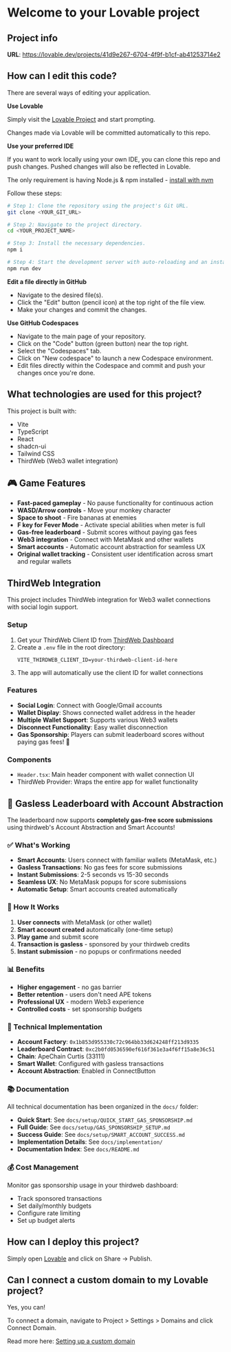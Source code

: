 # Welcome to your Lovable project

## Project info

**URL**: https://lovable.dev/projects/41d9e267-6704-4f9f-b1cf-ab41253714e2

## How can I edit this code?

There are several ways of editing your application.

**Use Lovable**

Simply visit the [Lovable Project](https://lovable.dev/projects/41d9e267-6704-4f9f-b1cf-ab41253714e2) and start prompting.

Changes made via Lovable will be committed automatically to this repo.

**Use your preferred IDE**

If you want to work locally using your own IDE, you can clone this repo and push changes. Pushed changes will also be reflected in Lovable.

The only requirement is having Node.js & npm installed - [install with nvm](https://github.com/nvm-sh/nvm#installing-and-updating)

Follow these steps:

```sh
# Step 1: Clone the repository using the project's Git URL.
git clone <YOUR_GIT_URL>

# Step 2: Navigate to the project directory.
cd <YOUR_PROJECT_NAME>

# Step 3: Install the necessary dependencies.
npm i

# Step 4: Start the development server with auto-reloading and an instant preview.
npm run dev
```

**Edit a file directly in GitHub**

- Navigate to the desired file(s).
- Click the "Edit" button (pencil icon) at the top right of the file view.
- Make your changes and commit the changes.

**Use GitHub Codespaces**

- Navigate to the main page of your repository.
- Click on the "Code" button (green button) near the top right.
- Select the "Codespaces" tab.
- Click on "New codespace" to launch a new Codespace environment.
- Edit files directly within the Codespace and commit and push your changes once you're done.

## What technologies are used for this project?

This project is built with:

- Vite
- TypeScript
- React
- shadcn-ui
- Tailwind CSS
- ThirdWeb (Web3 wallet integration)

## 🎮 Game Features

- **Fast-paced gameplay** - No pause functionality for continuous action
- **WASD/Arrow controls** - Move your monkey character
- **Space to shoot** - Fire bananas at enemies
- **F key for Fever Mode** - Activate special abilities when meter is full
- **Gas-free leaderboard** - Submit scores without paying gas fees
- **Web3 integration** - Connect with MetaMask and other wallets
- **Smart accounts** - Automatic account abstraction for seamless UX
- **Original wallet tracking** - Consistent user identification across smart and regular wallets

## ThirdWeb Integration

This project includes ThirdWeb integration for Web3 wallet connections with social login support.

### Setup

1. Get your ThirdWeb Client ID from [ThirdWeb Dashboard](https://thirdweb.com/dashboard)
2. Create a `.env` file in the root directory:
   ```
   VITE_THIRDWEB_CLIENT_ID=your-thirdweb-client-id-here
   ```
3. The app will automatically use the client ID for wallet connections

### Features

- **Social Login**: Connect with Google/Gmail accounts
- **Wallet Display**: Shows connected wallet address in the header
- **Multiple Wallet Support**: Supports various Web3 wallets
- **Disconnect Functionality**: Easy wallet disconnection
- **Gas Sponsorship**: Players can submit leaderboard scores without paying gas fees! 🎉

### Components

- `Header.tsx`: Main header component with wallet connection UI
- ThirdWeb Provider: Wraps the entire app for wallet functionality

## 🎉 Gasless Leaderboard with Account Abstraction

The leaderboard now supports **completely gas-free score submissions** using thirdweb's Account Abstraction and Smart Accounts!

### ✅ What's Working

- **Smart Accounts**: Users connect with familiar wallets (MetaMask, etc.)
- **Gasless Transactions**: No gas fees for score submissions
- **Instant Submissions**: 2-5 seconds vs 15-30 seconds
- **Seamless UX**: No MetaMask popups for score submissions
- **Automatic Setup**: Smart accounts created automatically

### 🚀 How It Works

1. **User connects** with MetaMask (or other wallet)
2. **Smart account created** automatically (one-time setup)
3. **Play game** and submit score
4. **Transaction is gasless** - sponsored by your thirdweb credits
5. **Instant submission** - no popups or confirmations needed

### 📊 Benefits

- **Higher engagement** - no gas barrier
- **Better retention** - users don't need APE tokens
- **Professional UX** - modern Web3 experience
- **Controlled costs** - set sponsorship budgets

### 🔧 Technical Implementation

- **Account Factory**: `0x1b853d955330c72c964bb33d624248ff213d9335`
- **Leaderboard Contract**: `0xc2b0fd0536590ef616f361e3a4f6ff15a8e36c51`
- **Chain**: ApeChain Curtis (33111)
- **Smart Wallet**: Configured with gasless transactions
- **Account Abstraction**: Enabled in ConnectButton

### 📚 Documentation

All technical documentation has been organized in the `docs/` folder:

- **Quick Start**: See `docs/setup/QUICK_START_GAS_SPONSORSHIP.md`
- **Full Guide**: See `docs/setup/GAS_SPONSORSHIP_SETUP.md`
- **Success Guide**: See `docs/setup/SMART_ACCOUNT_SUCCESS.md`
- **Implementation Details**: See `docs/implementation/`
- **Documentation Index**: See `docs/README.md`

### 💰 Cost Management

Monitor gas sponsorship usage in your thirdweb dashboard:
- Track sponsored transactions
- Set daily/monthly budgets
- Configure rate limiting
- Set up budget alerts

## How can I deploy this project?

Simply open [Lovable](https://lovable.dev/projects/41d9e267-6704-4f9f-b1cf-ab41253714e2) and click on Share -> Publish.

## Can I connect a custom domain to my Lovable project?

Yes, you can!

To connect a domain, navigate to Project > Settings > Domains and click Connect Domain.

Read more here: [Setting up a custom domain](https://docs.lovable.dev/features/custom-domain#custom-domain)
